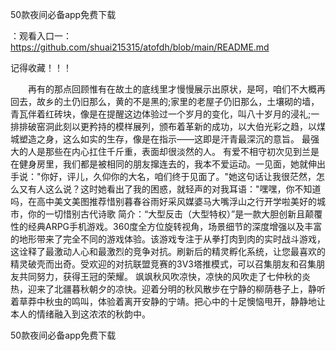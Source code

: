 50款夜间必备app免费下载

：观看入口一：https://github.com/shuai215315/atofdh/blob/main/README.md


记得收藏！！！



　　再有的那点回顾惟有在故土的底线里才慢慢展示出原状，是呵，咱们不大概再回去，故乡的土仍旧那么，黄的不是黑的;家里的老屋子仍旧那么，土壤砌的墙，青瓦伴着红砖块，像是在提醒这边体验过一个岁月的变化，叫八十岁月的浸礼;一排排破窑洞此刻以更矜持的模样展列，颁布着革新的成功，以大伯光彩之趋，以煤城塑造之身，这么如实的生存，像是在指示——这即是汗青最深沉的意旨。
	最强大的人是那些在内心扛住千斤重，表面却很淡然的人。
有爱不相守初次见到兰是在健身房里，我们都是被相同的朋友撺连去的，我本不爱运动。一见面，她就伸出手说："你好，评儿，久仰你的大名，咱们终于见面了。"她这句话让我很茫然，怎么又有人这么说？这时她看出了我的困惑，就轻声的对我耳语："嘿嘿，你不知道吗，在高中美文美图推荐惜别暮春谷雨好采风媒婆马大嘴浮山之行开学啦美好的城市，你的一切惜别古代诗歌
简介：“大型反击（大型特权）”是一款大胆创新且颠覆性的经典ARPG手机游戏。360度全方位旋转视角，场景细节的深度增强以及丰富的地形带来了完全不同的游戏体验。该游戏专注于从拳打肉到肉的实时战斗游戏，这诠释了最激动人心和最激烈的竞争对抗。刷新后的精灵孵化系统，让您最喜欢的精灵破壳而出奇。受欢迎的对抗联盟竞赛的3V3塔推模式，可以召集朋友和召集朋友共同努力，获得王冠的荣耀。
飒飒秋风吹凉快，凉快的风吹走了七仲秋的炎热，迎来了北疆暮秋朝夕的凉快。迎着分明的秋风散步在宁静的柳荫巷子上，静听着草莽中秋虫的鸣叫，体验着离开安静的宁靖。把心中的十足懊恼甩开，静静地让本人的情绪融入到这浓浓的秋韵中。







50款夜间必备app免费下载
